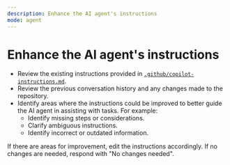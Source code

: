 ```yaml
---
description: Enhance the AI agent's instructions
mode: agent
---
```

# Enhance the AI agent's instructions

- Review the existing instructions provided in
  [`.github/copilot-instructions.md`](../copilot-instructions.md).
- Review the previous conversation history and any changes made to the
  repository.
- Identify areas where the instructions could be improved to better guide the
  AI agent in assisting with tasks. For example:
  - Identify missing steps or considerations.
  - Clarify ambiguous instructions.
  - Identify incorrect or outdated information.

If there are areas for improvement, edit the instructions accordingly. If no
changes are needed, respond with "No changes needed".
